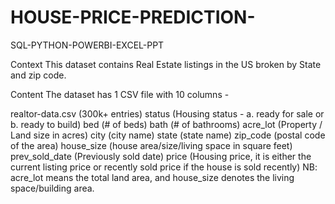 # HOUSE-PRICE-PREDICTION-
SQL-PYTHON-POWERBI-EXCEL-PPT


Context This dataset contains Real Estate listings in the US broken by State and zip code.

Content The dataset has 1 CSV file with 10 columns -

realtor-data.csv (300k+ entries) status (Housing status - a. ready for sale or b. ready to build) bed (# of beds) bath (# of bathrooms) acre_lot (Property / Land size in acres) city (city name) state (state name) zip_code (postal code of the area) house_size (house area/size/living space in square feet) prev_sold_date (Previously sold date) price (Housing price, it is either the current listing price or recently sold price if the house is sold recently) NB: acre_lot means the total land area, and house_size denotes the living space/building area.
